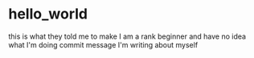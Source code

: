 # hello_world
this is what they told me to make
I am a rank beginner and have no idea what I'm doing
commit message I'm writing about myself
